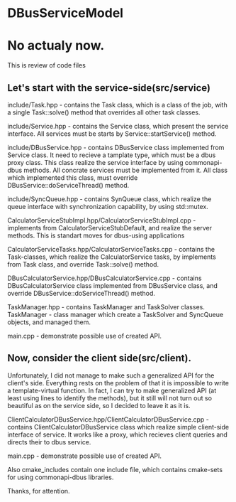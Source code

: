 # DBusServiceModel
No actualy now.
=====================================================


This is review of code files


Let's start with the service-side(src/service)
----------------------------------------------------------------------------------
include/Task.hpp - contains the Task class, which is a class of the job,
with a single Task::solve() method that overrides all other task classes.

include/Service.hpp - contains the Service class, which present the service 
interface. All services must be starts by Service::startService() method.

include/DBusService.hpp - contains DBusService class implemented from Service 
class. It need to recieve a tamplate type, which must be a dbus proxy class. 
This class realize the service interface by using commonapi-dbus methods. 
All concrate services must be implemented from it. All class which 
implemented this class, must override DBusService::doServiceThread() method.

include/SyncQueue.hpp - contains SynQueue class, which realize the queue 
interface with synchronization capability, by using std::mutex.


CalculatorServiceStubImpl.hpp/CalculatorServiceStubImpl.cpp - implements from 
CalculatorServiceStubDefault, and realize the server methods. This is standart moves 
for dbus-using applications

CalculatorServiceTasks.hpp/CalculatorServiceTasks.cpp - contains the Task-classes, 
which realize the CalculatorService tasks, by implements from Task class, 
and override Task::solve() method.

DBusCalculatorService.hpp/DBusCalculatorService.cpp - contains DBusCalculatorService 
class implemented from DBusService class, and override DBusService::doServiceThread() method.

TaskManager.hpp - contains TaskManager and TaskSolver classes. TaskManager - 
class manager which create a TaskSolver and SyncQueue objects, and managed them.


main.cpp - demonstrate possible use of created API.


Now, consider the client side(src/client).
-------------------------------------------------------------------------------------
Unfortunately, I did not manage to 
make such a generalized API for the client's side. Everything rests on the problem 
of that it is impossible to write a template-virtual function. In fact, I can try to make 
generalized API (at least using lines to identify the methods), but it 
still will not turn out so beautiful as on the service side, so I decided to leave it as it is.


ClientCalculatorDBusService.hpp/ClientCalculatorDBusService.cpp - 
contains ClientCalculatorDBusService class which realize simple client-side interface of service.
It works like a proxy, which recieves client queries and directs their to dbus service.

main.cpp - demonstrate possible use of created API.



Also cmake_includes contain one include file, which contains cmake-sets for using commonapi-dbus libraries.


Thanks, for attention.

